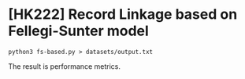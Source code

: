 # [HK222] Record Linkage based on Fellegi-Sunter model

```python3
python3 fs-based.py > datasets/output.txt
```
The result is performance metrics.
